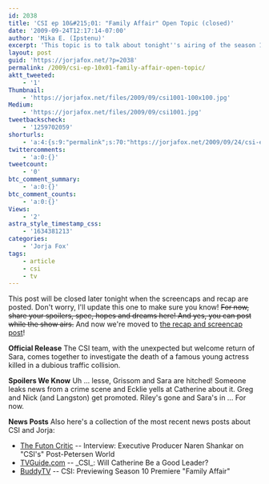 ```yaml
---
id: 2038
title: 'CSI ep 10&#215;01: "Family Affair" Open Topic (closed)'
date: '2009-09-24T12:17:14-07:00'
author: 'Mika E. (Ipstenu)'
excerpt: 'This topic is to talk about tonight''s airing of the season 10 premiere of _CSI_.  When screencaps and a recap are up later tonight, it will be closed.  Spoilers will happen here.'
layout: post
guid: 'https://jorjafox.net/?p=2038'
permalink: /2009/csi-ep-10x01-family-affair-open-topic/
aktt_tweeted:
    - '1'
Thumbnail:
    - 'https://jorjafox.net/files/2009/09/csi1001-100x100.jpg'
Medium:
    - 'https://jorjafox.net/files/2009/09/csi1001.jpg'
tweetbackscheck:
    - '1259702059'
shorturls:
    - 'a:4:{s:9:"permalink";s:70:"https://jorjafox.net/2009/09/24/csi-ep-10x01-family-affair-open-topic/";s:7:"tinyurl";s:26:"http://tinyurl.com/yhx95bh";s:4:"isgd";s:18:"http://is.gd/53n5y";s:5:"bitly";s:20:"http://bit.ly/3prhF5";}'
twittercomments:
    - 'a:0:{}'
tweetcount:
    - '0'
btc_comment_summary:
    - 'a:0:{}'
btc_comment_counts:
    - 'a:0:{}'
Views:
    - '2'
astra_style_timestamp_css:
    - '1634381213'
categories:
    - 'Jorja Fox'
tags:
    - article
    - csi
    - tv
---
```


This post will be closed later tonight when the screencaps and recap are posted. Don't worry, I'll update this one to make sure you know!  <del datetime="2009-09-25T02:19:38+00:00">For now, share your spoilers, spec, hopes and dreams here!  And yes, you can post while the show airs.</del>  And now we're moved to <a href="https://jorjafox.net/2009/09/24/csi-10x01-family-affair-recap-and-images/">the recap and screencap post</a>!

**Official Release**
The CSI team, with the unexpected but welcome return of Sara, comes together to investigate the death of a famous young actress killed in a dubious traffic collision.

**Spoilers We Know**
Uh ... lesse, Grissom and Sara are hitched!  Someone leaks news from a crime scene and Ecklie yells at Catherine about it.  Greg and Nick (and Langston) get promoted.  Riley's gone and Sara's in ... For now.

**News Posts**
Also here's a collection of the most recent news posts about CSI and Jorja:
<ul>
	<li><a href="http://www.thefutoncritic.com/rant.aspx?id=20090924_csi">The Futon Critic</a> -- Interview: Executive Producer Naren Shankar on "CSI's" Post-Petersen World</li>
	<li><a href="http://www.tvguide.com/News/CSI-Marg-Helgenberger-1010131.aspx">TVGuide.com</a> -- _CSI_: Will Catherine Be a Good Leader?</li>
	<li><a href="http://www.buddytv.com/articles/csi/csi-previewing-season-10-premi-31399.aspx">BuddyTV</a> -- CSI: Previewing Season 10 Premiere "Family Affair"</li>
</ul>
